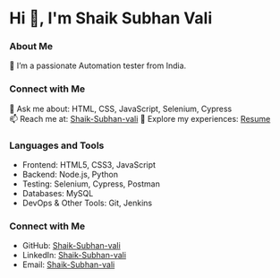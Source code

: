 # Hi 👋, I'm Shaik Subhan Vali

### About Me
🌱 I’m a passionate Automation tester from India.

### Connect with Me
💬 Ask me about: HTML, CSS, JavaScript, Selenium, Cypress  
📫 Reach me at: [Shaik-Subhan-vali](subhanshaik7781@gmail.com) 
📄 Explore my experiences: [Resume](https://drive.google.com/file/d/1FUhFzz-PiSmP18_AqDn0pWhV_OBpXjrO/view?usp=sharing)


### Languages and Tools
- Frontend: HTML5, CSS3, JavaScript
- Backend: Node.js, Python
- Testing: Selenium, Cypress, Postman
- Databases: MySQL
- DevOps & Other Tools: Git, Jenkins

### Connect with Me
- GitHub: [Shaik-Subhan-vali](https://github.com/Shaik-Subhan-Vali)
- LinkedIn: [Shaik-Subhan-vali](https://www.linkedin.com/in/subhanvali/)
- Email: [Shaik-Subhan-vali](subhanshaik7781@gmail.com)
